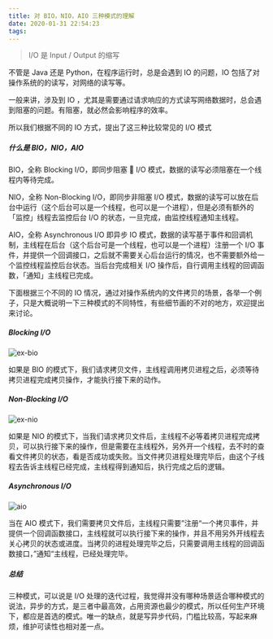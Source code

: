 ```yaml
---
title: 对 BIO，NIO，AIO 三种模式的理解
date: 2020-01-31 22:54:23
tags: 
---
```


> I/O 是 Input / Output 的缩写  

不管是 Java 还是 Python，在程序运行时，总是会遇到 IO 的问题，IO 包括了对操作系统的的读写，对网络的读写等。

一般来讲，涉及到 IO ，尤其是需要通过请求响应的方式读写网络数据时，总会遇到阻塞的问题。有阻塞，就必然会影响程序的效率。

所以我们根据不同的 IO 方式，提出了这三种比较常见的 I/O 模式

<!--more-->

##### 什么是 BIO，NIO，AIO

BIO，全称 Blocking I/O，即同步阻塞  I/O 模式，数据的读写必须阻塞在一个线程内等待完成。

NIO，全称 Non-Blocking I/O，即同步非阻塞 I/O 模式，数据的读写可以放在后台中运行（这个后台可以是一个线程，也可以是一个进程），但是必须有额外的「监控」线程去监控后台 I/O 的状态，一旦完成，由监控线程通知主线程。

AIO，全称 Asynchronous I/O 即异步 IO 模式，数据的读写基于事件和回调机制，主线程在后台（这个后台可是一个线程，也可以是一个进程）注册一个 I/O 事件，并提供一个回调接口，之后就不需要关心后台运行的情况，也不需要额外给一个监控线程监控后台状态。当后台完成相关 I/O 操作后，自行调用主线程的回调函数，「通知」主线程已完成。

下面根据三个不同的 IO 情况，通过对操作系统内的文件拷贝的场景，各举一个例子，只是大概说明一下三种模式的不同特性，有些细节画的不对的地方，欢迎提出来讨论。

##### Blocking I/O

![ex-bio](https://timeline229-image.oss-cn-hangzhou.aliyuncs.com/understanding-of-BNA-IO/ex-BIO.jpg)

如果是 BIO 的模式下，我们请求拷贝文件，主线程调用拷贝进程之后，必须等待拷贝进程完成拷贝操作，才能执行接下来的动作。


##### Non-Blocking I/O

![ex-nio](https://timeline229-image.oss-cn-hangzhou.aliyuncs.com/understanding-of-BNA-IO/ex-NIO.jpg)

如果是 NIO 的模式下，当我们请求拷贝文件后，主线程不必等着拷贝进程完成拷贝，可以执行接下来的操作，但是需要在主线程外，另外开一个线程，去不时的查看文件拷贝的状态，看是否成功或失败。当文件拷贝进程处理完毕后，由这个子线程去告诉主线程已经完成，主线程得到通知后，执行完成之后的逻辑。


##### Asynchronous I/O

![aio](https://timeline229-image.oss-cn-hangzhou.aliyuncs.com/understanding-of-BNA-IO/ex-AIO.jpg)

当在 AIO 模式下，我们需要拷贝文件后，主线程只需要”注册“一个拷贝事件，并提供一个回调函数接口，主线程就可以执行接下来的操作，并且不用另外开线程去关心拷贝的状态或进度。当拷贝的进程处理完毕之后，只需要调用主线程的回调函数接口，”通知“主线程，已经处理完毕。


##### 总结

三种模式，可以说是 I/O 处理的迭代过程，我觉得并没有哪种场景适合哪种模式的说法，异步的方式，是三者中最高效，占用资源也最少的模式，所以任何生产环境下，都应是首选的模式。唯一的缺点，就是写异步代码，门槛比较高，写起来麻烦，维护可读性也相对差一点。